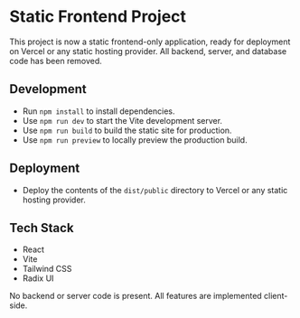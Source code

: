 # Static Frontend Project

This project is now a static frontend-only application, ready for deployment on Vercel or any static hosting provider. All backend, server, and database code has been removed.

## Development

- Run `npm install` to install dependencies.
- Use `npm run dev` to start the Vite development server.
- Use `npm run build` to build the static site for production.
- Use `npm run preview` to locally preview the production build.

## Deployment

- Deploy the contents of the `dist/public` directory to Vercel or any static hosting provider.

## Tech Stack
- React
- Vite
- Tailwind CSS
- Radix UI

No backend or server code is present. All features are implemented client-side.